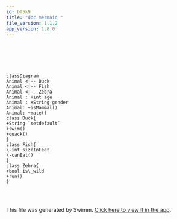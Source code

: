 ```yaml
---
id: bf5k9
title: "doc mermaid "
file_version: 1.1.2
app_version: 1.8.0
---
```


<br/>

<br/>

<br/>

<br/>

<!--MERMAID {width:100}-->
```mermaid
classDiagram
Animal <|-- Duck
Animal <|-- Fish
Animal <|-- Zebra
Animal : +int age
Animal : +String gender
Animal: +isMammal()
Animal: +mate()
class Duck{
+String `setdefault`
+swim()
+quack()
}
class Fish{
\-int sizeInFeet
\-canEat()
}
class Zebra{
+bool is\_wild
+run()
}


```
<!--MCONTENT {content: "classDiagram<br/>\nAnimal <|-- Duck<br/>\nAnimal <|-- Fish<br/>\nAnimal <|-- Zebra<br/>\nAnimal : +int age<br/>\nAnimal : +String gender<br/>\nAnimal: +isMammal()<br/>\nAnimal: +mate()<br/>\nclass Duck{<br/>\n+String `setdefault`<swm-token data-swm-token=\":src/flask/sessions.py:85:3:3:`    def setdefault(self, key: str, default: t.Any = None) -&gt; t.Any:`\"/><br/>\n+swim()<br/>\n+quack()<br/>\n}<br/>\nclass Fish{<br/>\n\\-int sizeInFeet<br/>\n\\-canEat()<br/>\n}<br/>\nclass Zebra{<br/>\n+bool is\\_wild<br/>\n+run()<br/>\n}<br/>\n\n<br/>"} --->

<br/>

This file was generated by Swimm. [Click here to view it in the app](http://localhost:5000/repos/Z2l0aHViJTNBJTNBZmxhc2slM0ElM0FuYWRhdi1zd2ltbQ==/docs/bf5k9).
